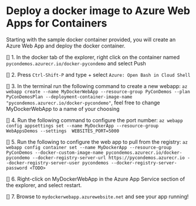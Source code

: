 # Deploy a docker image to Azure Web Apps for Containers

Starting with the sample docker container provided, you will create an Azure Web App and deploy the docker container.

 [] 1. In the docker tab of the explorer, right click on the container named `pycondemos.azurecr.io/docker-pycondemo` and select Push

 [] 2. Press `Ctrl-Shift-P` and type + select `Azure: Open Bash in Cloud Shell`

 [] 3. In the terminal run the following command to create a new webapp: `az webapp create --name MyDockerWebApp --resource-group PyConDemos --plan PyConDemosPlan --deployment-container-image-name "pycondemos.azurecr.io/docker-pycondemo"`, feel free to change MyDockerWebApp to a name of your choosing

 [] 4. Run the following command to configure the port number:
`az webapp config appsettings set --name MyDockerApp --resource-group WebAppsDemos --settings  WEBSITES_PORT=5000`

 [] 5. Run the following to configure the web app to pull from the registry:
`az webapp config container set --name MyDockerApp --resource-group PyConDemos --docker-custom-image-name pycondemos.azurecr.io/docker-pycondemo --docker-registry-server-url https://pycondemos.azurecr.io --docker-registry-server-user pycondemos --docker-registry-server-password <TODO>`

 [] 6. Right-click on MyDockerWebApp in the Azure App Service section of the explorer, and select restart.

 [] 7. Browse to `mydockerwebapp.azurewebsite.net` and see your app running!